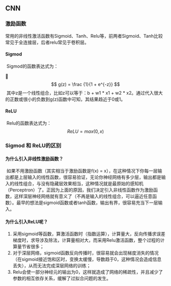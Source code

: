 ## CNN

### 激励函数

常用的非线性激活函数有Sigmoid、Tanh、Relu等，前两者Sigmoid、Tanh比较常见于全连接层，后者relu常见于卷积层。

#### Sigmod

​	Sigmod的函数表达式为：

$$ 
g(z) = \frac {1}{1 + e^{-z}}
$$
​	其中z是一个线性组合，比如z可以等于：b + w1 * x1 + w2 * x2。通过代入很大的正数或很小的负数到g(z)函数中可知，其结果趋近于0或1。

#### ReLU

​	Relu的函数表达式为：
$$
ReLU = max (0, x)
$$

### Sigmod 和 ReLU的区别

#### 为什么引入非线性激励函数？

​	如果不用激励函数（其实相当于激励函数是f(x) = x），在这种情况下你每一层输出都是上层输入的线性函数，很容易验证，无论你神经网络有多少层，输出都是输入的线性组合，与没有隐藏层效果相当，这种情况就是最原始的感知机（Perceptron）了。正因为上面的原因，我们决定引入非线性函数作为激励函数，这样深层神经网络就有意义了（不再是输入的线性组合，可以逼近任意函数）。最早的想法是sigmoid函数或者tanh函数，输出有界，很容易充当下一层输入。

#### 为什么引入ReLU呢？

1. 采用sigmoid等函数，算激活函数时（指数运算），计算量大，反向传播求误差梯度时，求导涉及除法，计算量相对大，而采用Relu激活函数，整个过程的计算量节省很多；
2. 对于深层网络，sigmoid函数反向传播时，很容易就会出现梯度消失的情况（在sigmoid接近饱和区时，变换太缓慢，导数趋于0，这种情况会造成信息丢失），从而无法完成深层网络的训练；
3. Relu会使一部分神经元的输出为0，这样就造成了网络的稀疏性，并且减少了参数的相互依存关系，缓解了过拟合问题的发生。

